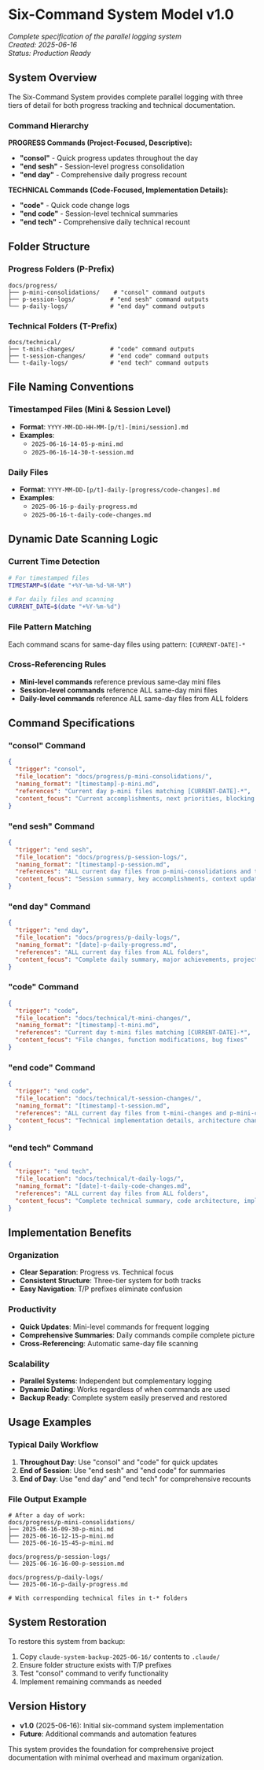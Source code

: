 # Six-Command System Model v1.0

*Complete specification of the parallel logging system*  
*Created: 2025-06-16*  
*Status: Production Ready*

## System Overview

The Six-Command System provides complete parallel logging with three tiers of detail for both progress tracking and technical documentation.

### Command Hierarchy

**PROGRESS Commands (Project-Focused, Descriptive):**
- **"consol"** - Quick progress updates throughout the day
- **"end sesh"** - Session-level progress consolidation  
- **"end day"** - Comprehensive daily progress recount

**TECHNICAL Commands (Code-Focused, Implementation Details):**
- **"code"** - Quick code change logs
- **"end code"** - Session-level technical summaries
- **"end tech"** - Comprehensive daily technical recount

## Folder Structure

### Progress Folders (P-Prefix)
```
docs/progress/
├── p-mini-consolidations/    # "consol" command outputs
├── p-session-logs/          # "end sesh" command outputs  
└── p-daily-logs/            # "end day" command outputs
```

### Technical Folders (T-Prefix)
```
docs/technical/
├── t-mini-changes/          # "code" command outputs
├── t-session-changes/       # "end code" command outputs
└── t-daily-logs/            # "end tech" command outputs
```

## File Naming Conventions

### Timestamped Files (Mini & Session Level)
- **Format**: `YYYY-MM-DD-HH-MM-[p/t]-[mini/session].md`
- **Examples**: 
  - `2025-06-16-14-05-p-mini.md`
  - `2025-06-16-14-30-t-session.md`

### Daily Files
- **Format**: `YYYY-MM-DD-[p/t]-daily-[progress/code-changes].md`
- **Examples**:
  - `2025-06-16-p-daily-progress.md`
  - `2025-06-16-t-daily-code-changes.md`

## Dynamic Date Scanning Logic

### Current Time Detection
```bash
# For timestamped files
TIMESTAMP=$(date "+%Y-%m-%d-%H-%M")

# For daily files and scanning
CURRENT_DATE=$(date "+%Y-%m-%d")
```

### File Pattern Matching
Each command scans for same-day files using pattern: `[CURRENT-DATE]-*`

### Cross-Referencing Rules
- **Mini-level commands** reference previous same-day mini files
- **Session-level commands** reference ALL same-day mini files  
- **Daily-level commands** reference ALL same-day files from ALL folders

## Command Specifications

### "consol" Command
```json
{
  "trigger": "consol",
  "file_location": "docs/progress/p-mini-consolidations/",
  "naming_format": "[timestamp]-p-mini.md",
  "references": "Current day p-mini files matching [CURRENT-DATE]-*",
  "content_focus": "Current accomplishments, next priorities, blocking issues"
}
```

### "end sesh" Command  
```json
{
  "trigger": "end sesh",
  "file_location": "docs/progress/p-session-logs/",
  "naming_format": "[timestamp]-p-session.md", 
  "references": "ALL current day files from p-mini-consolidations and t-mini-changes",
  "content_focus": "Session summary, key accomplishments, context updates"
}
```

### "end day" Command
```json
{
  "trigger": "end day",
  "file_location": "docs/progress/p-daily-logs/",
  "naming_format": "[date]-p-daily-progress.md",
  "references": "ALL current day files from ALL folders",
  "content_focus": "Complete daily summary, major achievements, project impact"
}
```

### "code" Command
```json
{
  "trigger": "code", 
  "file_location": "docs/technical/t-mini-changes/",
  "naming_format": "[timestamp]-t-mini.md",
  "references": "Current day t-mini files matching [CURRENT-DATE]-*",
  "content_focus": "File changes, function modifications, bug fixes"
}
```

### "end code" Command
```json
{
  "trigger": "end code",
  "file_location": "docs/technical/t-session-changes/", 
  "naming_format": "[timestamp]-t-session.md",
  "references": "ALL current day files from t-mini-changes and p-mini-consolidations",
  "content_focus": "Technical implementation details, architecture changes"
}
```

### "end tech" Command
```json
{
  "trigger": "end tech",
  "file_location": "docs/technical/t-daily-logs/",
  "naming_format": "[date]-t-daily-code-changes.md",
  "references": "ALL current day files from ALL folders", 
  "content_focus": "Complete technical summary, code architecture, implementation details"
}
```

## Implementation Benefits

### Organization
- **Clear Separation**: Progress vs. Technical focus
- **Consistent Structure**: Three-tier system for both tracks
- **Easy Navigation**: T/P prefixes eliminate confusion

### Productivity
- **Quick Updates**: Mini-level commands for frequent logging
- **Comprehensive Summaries**: Daily commands compile complete picture
- **Cross-Referencing**: Automatic same-day file scanning

### Scalability  
- **Parallel Systems**: Independent but complementary logging
- **Dynamic Dating**: Works regardless of when commands are used
- **Backup Ready**: Complete system easily preserved and restored

## Usage Examples

### Typical Daily Workflow
1. **Throughout Day**: Use "consol" and "code" for quick updates
2. **End of Session**: Use "end sesh" and "end code" for summaries
3. **End of Day**: Use "end day" and "end tech" for comprehensive recounts

### File Output Example
```
# After a day of work:
docs/progress/p-mini-consolidations/
├── 2025-06-16-09-30-p-mini.md
├── 2025-06-16-12-15-p-mini.md
└── 2025-06-16-15-45-p-mini.md

docs/progress/p-session-logs/
└── 2025-06-16-16-00-p-session.md

docs/progress/p-daily-logs/  
└── 2025-06-16-p-daily-progress.md

# With corresponding technical files in t-* folders
```

## System Restoration

To restore this system from backup:
1. Copy `claude-system-backup-2025-06-16/` contents to `.claude/`
2. Ensure folder structure exists with T/P prefixes
3. Test "consol" command to verify functionality
4. Implement remaining commands as needed

## Version History

- **v1.0** (2025-06-16): Initial six-command system implementation
- **Future**: Additional commands and automation features

This system provides the foundation for comprehensive project documentation with minimal overhead and maximum organization.